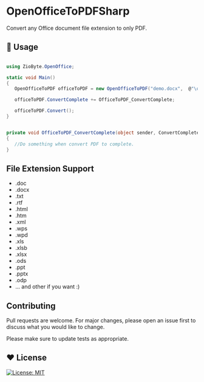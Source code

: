 # OpenOfficeToPDFSharp

Convert any Office document file extension to only PDF.

## 🔵 Usage

```csharp

using ZioByte.OpenOffice;

static void Main()
{
   OpenOfficeToPDF officeToPDF = new OpenOfficeToPDF("demo.docx",  @"\outputDir\");

   officeToPDF.ConvertComplete += OfficeToPDF_ConvertComplete;

   officeToPDF.Convert();
}


private void OfficeToPDF_ConvertComplete(object sender, ConvertCompleteEventArgs args)
{
   //Do something when convert PDF to complete.
}

```

## File Extension Support

 <ul>
  <li>.doc</li>
<li>.docx</li>
<li>.txt</li>
<li>.rtf</li>
<li>.html</li>
<li>.htm</li>
<li>.xml</li>
<li>.wps</li>
<li>.wpd</li>
<li>.xls</li>
<li>.xlsb</li>
<li>.xlsx</li>
<li>.ods</li>
<li>.ppt</li>
<li>.pptx</li>
<li>.odp</li>  
   <li>... and other if you want :) </li>  
  </ul>


## Contributing
Pull requests are welcome. For major changes, please open an issue first to discuss what you would like to change.

Please make sure to update tests as appropriate.

## ♥️ License
 [![License: MIT](https://img.shields.io/badge/License-MIT-yellow.svg)](https://opensource.org/licenses/MIT)
